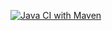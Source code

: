 [![Java CI with Maven](https://github.com/salomonxt/recap_1_1/actions/workflows/maven.yml/badge.svg)](https://github.com/salomonxt/recap_1_1/actions/workflows/maven.yml)
